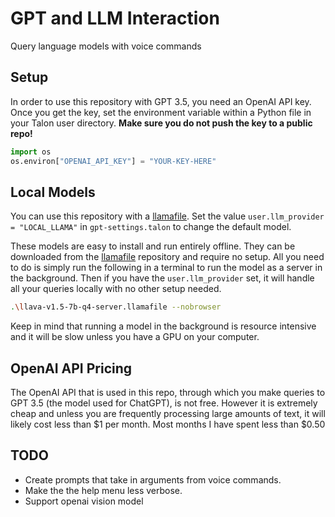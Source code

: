 # GPT and LLM Interaction

Query language models with voice commands

## Setup

In order to use this repository with GPT 3.5, you need an OpenAI API key. Once you get the key, set the environment variable within a Python file in your Talon user directory. **Make sure you do not push the key to a public repo!**

```python
import os
os.environ["OPENAI_API_KEY"] = "YOUR-KEY-HERE"
```

## Local Models

You can use this repository with a [llamafile](https://github.com/Mozilla-Ocho/llamafile). Set the value `user.llm_provider = "LOCAL_LLAMA"` in `gpt-settings.talon` to change the default model.

These models are easy to install and run entirely offline. They can be downloaded from the [llamafile](https://github.com/Mozilla-Ocho/llamafile) repository and require no setup. All you need to do is simply run the following in a terminal to run the model as a server in the background. Then if you have the `user.llm_provider` set, it will handle all your queries locally with no other setup needed.

```sh
.\llava-v1.5-7b-q4-server.llamafile --nobrowser
```

Keep in mind that running a model in the background is resource intensive and it will be slow unless you have a GPU on your computer.

## OpenAI API Pricing

The OpenAI API that is used in this repo, through which you make queries to GPT 3.5 (the model used for ChatGPT), is not free. However it is extremely cheap and unless you are frequently processing large amounts of text, it will likely cost less than $1 per month. Most months I have spent less than $0.50

## TODO

- Create prompts that take in arguments from voice commands.
- Make the the help menu less verbose.
- Support openai vision model
